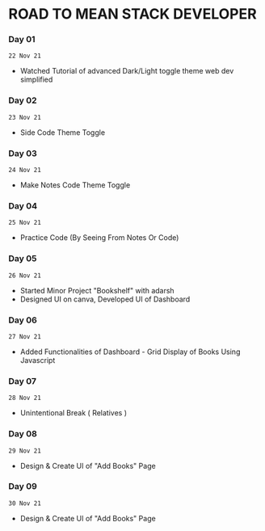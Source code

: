 # ROAD TO MEAN STACK DEVELOPER

### Day 01
`22 Nov 21`
- Watched Tutorial of advanced Dark/Light toggle theme web dev simplified 

### Day 02 
 `23 Nov 21`
- Side Code Theme Toggle

### Day 03 
 `24 Nov 21`
- Make Notes Code Theme Toggle

### Day 04 
 `25 Nov 21`
- Practice Code (By Seeing From Notes Or Code)

### Day 05 
 `26 Nov 21`
- Started Minor Project "Bookshelf" with adarsh
- Designed UI on canva, Developed UI of Dashboard 

### Day 06 
 `27 Nov 21`
- Added Functionalities of Dashboard - Grid Display of Books Using Javascript  

### Day 07 
 `28 Nov 21`
- Unintentional Break ( Relatives )

### Day 08 
 `29 Nov 21`
- Design & Create UI of "Add Books" Page

### Day 09 
 `30 Nov 21`
- Design & Create UI of "Add Books" Page